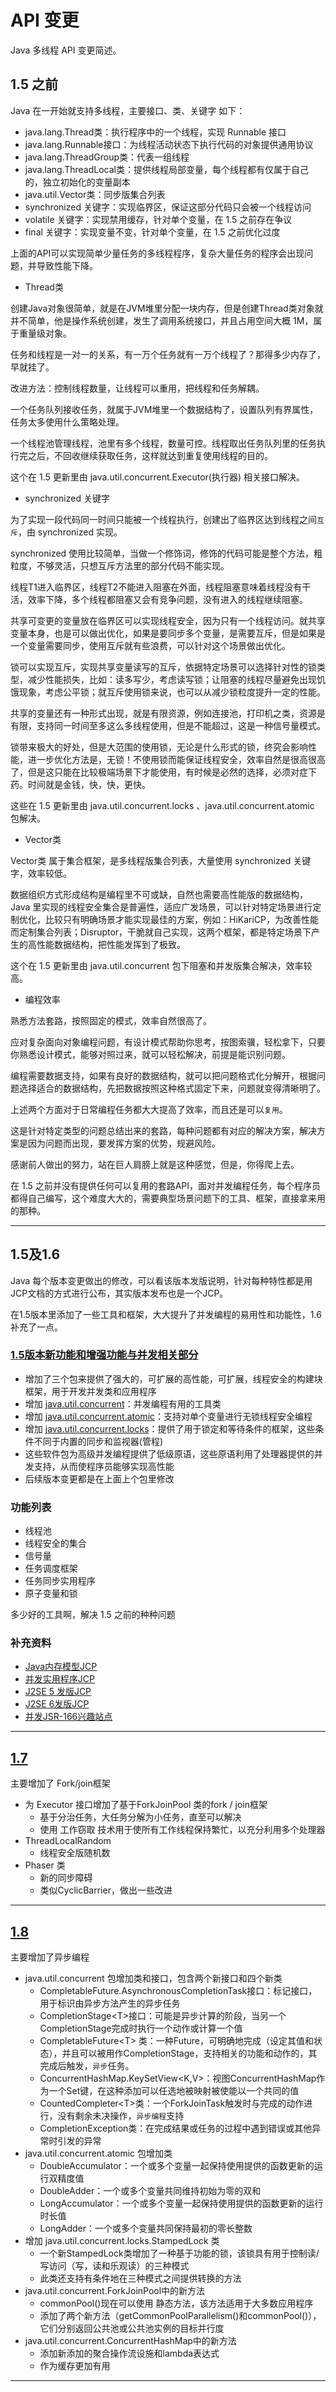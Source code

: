 #   API 变更

Java 多线程 API 变更简述。

##  1.5 之前

Java 在一开始就支持多线程，主要接口、类、关键字 如下：

-   java.lang.Thread类：执行程序中的一个线程，实现 Runnable 接口
-   java.lang.Runnable接口：为线程活动状态下执行代码的对象提供通用协议
-   java.lang.ThreadGroup类：代表一组线程
-   java.lang.ThreadLocal类：提供线程局部变量，每个线程都有仅属于自己的，独立初始化的变量副本
-   java.util.Vector类：同步版集合列表
-   synchronized 关键字：实现临界区，保证这部分代码只会被一个线程访问
-   volatile 关键字：实现禁用缓存，针对单个变量，在 1.5 之前存在争议
-   final 关键字：实现变量不变，针对单个变量，在 1.5 之前优化过度

上面的API可以实现简单少量任务的多线程程序，复杂大量任务的程序会出现问题，并导致性能下降。

-   Thread类

创建Java对象很简单，就是在JVM堆里分配一块内存，但是创建Thread类对象就并不简单，他是操作系统创建，发生了调用系统接口，并且占用空间大概 1M，属于重量级对象。

任务和线程是一对一的关系，有一万个任务就有一万个线程了？那得多少内存了，早就挂了。

改进方法：控制线程数量，让线程可以重用，把线程和任务解耦。

一个任务队列接收任务，就属于JVM堆里一个数据结构了，设置队列有界属性，任务太多使用什么策略处理。

一个线程池管理线程，池里有多个线程，数量可控。线程取出任务队列里的任务执行完之后，不回收继续获取任务，这样就达到重复使用线程的目的。

这个在 1.5 更新里由 java.util.concurrent.Executor(执行器) 相关接口解决。

-   synchronized 关键字

为了实现一段代码同一时间只能被一个线程执行，创建出了临界区达到线程之间`互斥`，由 synchronized 实现。

synchronized 使用比较简单，当做一个修饰词，修饰的代码可能是整个方法，粗粒度，不够灵活，只想互斥方法里的部分代码不能实现。

线程T1进入临界区，线程T2不能进入阻塞在外面，线程阻塞意味着线程没有干活，效率下降，多个线程都阻塞又会有竞争问题，没有进入的线程继续阻塞。

共享可变更的变量放在临界区可以实现线程安全，因为只有一个线程访问。就共享变量本身，也是可以做出优化，如果是要同步多个变量，是需要互斥，但是如果是一个变量需要同步，使用互斥就有些浪费，可以针对这个场景做出优化。

锁可以实现互斥，实现共享变量读写的互斥，依据特定场景可以选择针对性的锁类型，减少性能损失，比如：读多写少，考虑读写锁；让阻塞的线程尽量避免出现饥饿现象，考虑公平锁；就互斥使用锁来说，也可以从减少锁粒度提升一定的性能。

共享的变量还有一种形式出现，就是有限资源，例如连接池，打印机之类，资源是有限，支持同一时间至多这么多线程使用，但是不能超过，这是一种信号量模式。

锁带来极大的好处，但是大范围的使用锁，无论是什么形式的锁，终究会影响性能，进一步优化方法是，无锁！不使用锁而能保证线程安全，效率自然是很高很高了，但是这只能在比较极端场景下才能使用，有时候是必然的选择，必须对症下药。时间就是金钱，快，快，更快。

这些在 1.5 更新里由 java.util.concurrent.locks 、java.util.concurrent.atomic 包解决。

-   Vector类

Vector类 属于集合框架，是多线程版集合列表，大量使用 synchronized 关键字，效率较低。

数据组织方式形成结构是编程里不可或缺，自然也需要高性能版的数据结构，Java 里实现的线程安全集合是普遍性，适应广发场景，可以针对特定场景进行定制优化，比较只有明确场景才能实现最佳的方案，例如：HiKariCP，为改善性能而定制集合列表；Disruptor，干脆就自己实现，这两个框架，都是特定场景下产生的高性能数据结构，把性能发挥到了极致。

这个在 1.5 更新里由 java.util.concurrent 包下阻塞和并发版集合解决，效率较高。

-   编程效率

熟悉方法套路，按照固定的模式，效率自然很高了。

应对复杂面向对象编程问题，有设计模式帮助你思考，按图索骥，轻松拿下，只要你熟悉设计模式，能够对照过来，就可以轻松解决，前提是能识别问题。

编程需要数据支持，如果有良好的数据结构，就可以把问题格式化分解开，根据问题选择适合的数据结构，先把数据按照这种格式固定下来，问题就变得清晰明了。

上述两个方面对于日常编程任务都大大提高了效率，而且还是可以`复用`。

这是针对特定类型的问题总结出来的套路，每种问题都有对应的解决方案，解决方案是因为问题而出现，要发挥方案的优势，规避风险。

感谢前人做出的努力，站在巨人肩膀上就是这种感觉，但是，你得爬上去。

在 1.5 之前并没有提供任何可以复用的套路API，面对并发编程任务，每个程序员都得自己编写，这个难度大大的，需要典型场景问题下的工具、框架，直接拿来用的那种。

----

##  1.5及1.6 

Java 每个版本变更做出的修改，可以看该版本发版说明，针对每种特性都是用JCP文档的方式进行公布，其实版本发布也是一个JCP。

在1.5版本里添加了一些工具和框架，大大提升了并发编程的易用性和功能性，1.6 补充了一点。

### [1.5版本新功能和增强功能与并发相关部分](https://docs.oracle.com/javase/1.5.0/docs/relnotes/features.html#threads)
-   增加了三个包来提供了强大的，可扩展的高性能，可扩展，线程安全的构建块框架，用于开发并发类和应用程序
-   增加 [java.util.concurrent](https://docs.oracle.com/javase/1.5.0/docs/api/java/util/concurrent/package-summary.html)：并发编程有用的工具类
-   增加 [java.util.concurrent.atomic](https://docs.oracle.com/javase/1.5.0/docs/api/java/util/concurrent/atomic/package-summary.html)：支持对单个变量进行无锁线程安全编程
-   增加 [java.util.concurrent.locks](https://docs.oracle.com/javase/1.5.0/docs/api/java/util/concurrent/locks/package-summary.html)：提供了用于锁定和等待条件的框架，这些条件不同于内置的同步和监视器(管程)
-   这些软件包为高级并发编程提供了低级原语，这些原语利用了处理器提供的并发支持，从而使程序员能够实现高性能
-   后续版本变更都是在上面上个包里修改

### 功能列表
-   线程池
-   线程安全的集合
-   信号量
-   任务调度框架
-   任务同步实用程序
-   原子变量和锁

多少好的工具啊，解决 1.5 之前的种种问题


### 补充资料
-   [Java内存模型JCP](https://jcp.org/en/jsr/detail?id=133)
-   [并发实用程序JCP](https://jcp.org/en/jsr/detail?id=166)
-   [J2SE 5 发版JCP](https://jcp.org/en/jsr/detail?id=176)
-   [J2SE 6发版JCP](https://jcp.org/en/jsr/detail?id=270)
-   [并发JSR-166兴趣站点](http://gee.cs.oswego.edu/dl/concurrency-interest/index.html)

----

##  [1.7](https://docs.oracle.com/javase/8/docs/technotes/guides/concurrency/changes7.html)

主要增加了 Fork/join框架

-   为 Executor 接口增加了基于ForkJoinPool 类的fork / join框架
    -   基于分治任务，大任务分解为小任务，直至可以解决
    -   使用 工作窃取 技术用于使所有工作线程保持繁忙，以充分利用多个处理器
-   ThreadLocalRandom
    -   线程安全版随机数
-   Phaser 类
    -   新的同步障碍
    -   类似CyclicBarrier，做出一些改进


----

##  [1.8](https://docs.oracle.com/javase/8/docs/technotes/guides/concurrency/changes8.html)

主要增加了异步编程

-   java.util.concurrent 包增加类和接口，包含两个新接口和四个新类
    -   CompletableFuture.AsynchronousCompletionTask接口：标记接口，用于标识由异步方法产生的异步任务
    -   CompletionStage\<T\>接口：可能是异步计算的阶段，当另一个CompletionStage完成时执行一个动作或计算一个值
    -   CompletableFuture\<T\> 类：一种Future，可明确地完成（设定其值和状态），并且可以被用作CompletionStage，支持相关的功能和动作的，其完成后触发，`异步`任务。
    -   ConcurrentHashMap.KeySetView\<K,V\>：视图ConcurrentHashMap作为一个Set键，在这种添加可以任选地被映射被使能以一个共同的值
    -   CountedCompleter\<T\>类：一个ForkJoinTask触发时与完成的动作进行，没有剩余未决操作，`异步编程`支持
    -   CompletionException类：在完成结果或任务的过程中遇到错误或其他异常时引发的异常
-   java.util.concurrent.atomic 包增加类
    -   DoubleAccumulator：一个或多个变量一起保持使用提供的函数更新的运行双精度值
    -   DoubleAdder：一个或多个变量共同维持初始为零的双和
    -   LongAccumulator：一个或多个变量一起保持使用提供的函数更新的运行时长值
    -   LongAdder：一个或多个变量共同保持最初的零长整数
-   增加 java.util.concurrent.locks.StampedLock 类
    -   一个新StampedLock类增加了一种基于功能的锁，该锁具有用于控制读/写访问（写，读和乐观读）的三种模式
    -   此类还支持有条件地在三种模式之间提供转换的方法
-   java.util.concurrent.ForkJoinPool中的新方法
    -   commonPool()现在可以使用 静态方法，该方法适用于大多数应用程序
    -   添加了两个新方法（getCommonPoolParallelism()和commonPool()），它们分别返回公共池或公共池实例的目标并行度
-   java.util.concurrent.ConcurrentHashMap中的新方法
    -   添加新添加的聚合操作流设施和lambda表达式
    -   作为缓存更加有用



----
